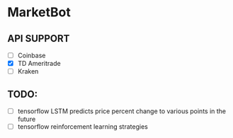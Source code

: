 # MarketBot

## API SUPPORT

* [ ] Coinbase
* [x] TD Ameritrade
* [ ] Kraken

## TODO:

* [ ] tensorflow LSTM predicts price percent change to various points in the future
* [ ] tensorflow reinforcement learning strategies
